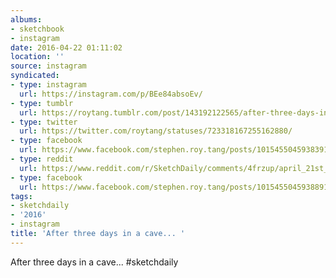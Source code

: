```yaml
---
albums:
- sketchbook
- instagram
date: 2016-04-22 01:11:02
location: ''
source: instagram
syndicated:
- type: instagram
  url: https://instagram.com/p/BEe84absoEv/
- type: tumblr
  url: https://roytang.tumblr.com/post/143192122565/after-three-days-in-a-cave-sketchdaily
- type: twitter
  url: https://twitter.com/roytang/statuses/723318167255162880/
- type: facebook
  url: https://www.facebook.com/stephen.roy.tang/posts/10154550459383912:0
- type: reddit
  url: https://www.reddit.com/r/SketchDaily/comments/4frzup/april_21st_inefficiency/d2chlht/
- type: facebook
  url: https://www.facebook.com/stephen.roy.tang/posts/10154550459388912
tags:
- sketchdaily
- '2016'
- instagram
title: 'After three days in a cave... '
---
```


After three days in a cave... #sketchdaily